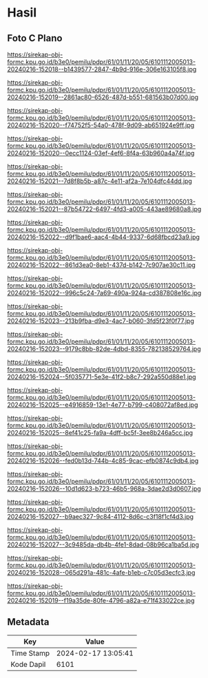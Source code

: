 # Hasil

## Foto C Plano

https://sirekap-obj-formc.kpu.go.id/b3e0/pemilu/pdpr/61/01/11/20/05/6101112005013-20240216-152018--b1439577-2847-4b9d-916e-306e163105f8.jpg

https://sirekap-obj-formc.kpu.go.id/b3e0/pemilu/pdpr/61/01/11/20/05/6101112005013-20240216-152019--2861ac80-6526-487d-b551-681563b07d00.jpg

https://sirekap-obj-formc.kpu.go.id/b3e0/pemilu/pdpr/61/01/11/20/05/6101112005013-20240216-152020--f74752f5-54a0-478f-9d09-ab651924e9ff.jpg

https://sirekap-obj-formc.kpu.go.id/b3e0/pemilu/pdpr/61/01/11/20/05/6101112005013-20240216-152020--0ecc1124-03ef-4ef6-8f4a-63b960a4a74f.jpg

https://sirekap-obj-formc.kpu.go.id/b3e0/pemilu/pdpr/61/01/11/20/05/6101112005013-20240216-152021--7d8f8b5b-a87c-4e11-af2a-7e104dfc44dd.jpg

https://sirekap-obj-formc.kpu.go.id/b3e0/pemilu/pdpr/61/01/11/20/05/6101112005013-20240216-152021--87b54722-6497-4fd3-a005-443ae89680a8.jpg

https://sirekap-obj-formc.kpu.go.id/b3e0/pemilu/pdpr/61/01/11/20/05/6101112005013-20240216-152022--d9f1bae6-aac4-4b44-9337-6d68fbcd23a9.jpg

https://sirekap-obj-formc.kpu.go.id/b3e0/pemilu/pdpr/61/01/11/20/05/6101112005013-20240216-152022--861d3ea0-8eb1-437d-b142-7c907ae30c11.jpg

https://sirekap-obj-formc.kpu.go.id/b3e0/pemilu/pdpr/61/01/11/20/05/6101112005013-20240216-152022--996c5c24-7a69-490a-924a-cd387808e16c.jpg

https://sirekap-obj-formc.kpu.go.id/b3e0/pemilu/pdpr/61/01/11/20/05/6101112005013-20240216-152023--213b9fba-d9e3-4ac7-b060-3fd5f23f0f77.jpg

https://sirekap-obj-formc.kpu.go.id/b3e0/pemilu/pdpr/61/01/11/20/05/6101112005013-20240216-152023--9179c8bb-82de-4dbd-8355-782138529764.jpg

https://sirekap-obj-formc.kpu.go.id/b3e0/pemilu/pdpr/61/01/11/20/05/6101112005013-20240216-152024--5f035771-5e3e-41f2-b8c7-292a550d88e1.jpg

https://sirekap-obj-formc.kpu.go.id/b3e0/pemilu/pdpr/61/01/11/20/05/6101112005013-20240216-152025--e4916859-13e1-4e77-b799-c408072af8ed.jpg

https://sirekap-obj-formc.kpu.go.id/b3e0/pemilu/pdpr/61/01/11/20/05/6101112005013-20240216-152025--8ef41c25-fa9a-4dff-bc5f-3ee8b246a5cc.jpg

https://sirekap-obj-formc.kpu.go.id/b3e0/pemilu/pdpr/61/01/11/20/05/6101112005013-20240216-152026--fed0b13d-744b-4c85-9cac-efb0874c9db4.jpg

https://sirekap-obj-formc.kpu.go.id/b3e0/pemilu/pdpr/61/01/11/20/05/6101112005013-20240216-152026--10d1d623-b723-46b5-968a-3dae2d3d0607.jpg

https://sirekap-obj-formc.kpu.go.id/b3e0/pemilu/pdpr/61/01/11/20/05/6101112005013-20240216-152027--b9aec327-9c84-4112-8d6c-c3f18f1cf4d3.jpg

https://sirekap-obj-formc.kpu.go.id/b3e0/pemilu/pdpr/61/01/11/20/05/6101112005013-20240216-152027--3c9485da-db4b-4fe1-8dad-08b96ca1ba5d.jpg

https://sirekap-obj-formc.kpu.go.id/b3e0/pemilu/pdpr/61/01/11/20/05/6101112005013-20240216-152028--065d291a-481c-4afe-b1eb-c7c05d3ecfc3.jpg

https://sirekap-obj-formc.kpu.go.id/b3e0/pemilu/pdpr/61/01/11/20/05/6101112005013-20240216-152019--f19a35de-80fe-4796-a82a-e71f433022ce.jpg


## Metadata

| Key        | Value               |
| ---------- | ------------------- |
| Time Stamp | 2024-02-17 13:05:41 |
| Kode Dapil | 6101                |



